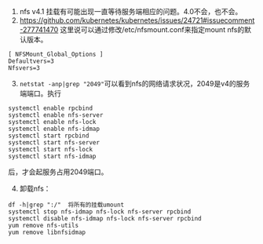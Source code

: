 1. nfs v4.1 挂载有可能出现一直等待服务端相应的问题。4.0不会，也不会。
2. https://github.com/kubernetes/kubernetes/issues/24721#issuecomment-277741470  这里说可以通过修改/etc/nfsmount.conf来指定mount nfs的默认版本。

```shell
[ NFSMount_Global_Options ]
Defaultvers=3
Nfsvers=3
```

3. `netstat -anp|grep "2049"`可以看到nfs的网络请求状况，2049是v4的服务端端口。执行

```shell
systemctl enable rpcbind
systemctl enable nfs-server
systemctl enable nfs-lock
systemctl enable nfs-idmap
systemctl start rpcbind
systemctl start nfs-server
systemctl start nfs-lock
systemctl start nfs-idmap
```

后，才会起服务占用2049端口。

4. 卸载nfs：

```shell
df -h|grep ":/"  将所有的挂载umount
systemctl stop nfs-idmap nfs-lock nfs-server rpcbind
systemctl disable nfs-idmap nfs-lock nfs-server rpcbind
yum remove nfs-utils
yum remove libnfsidmap
```

